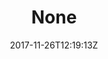 ---
title: 'None'
draft: false
path: 04-the-atlantic-ocean/_NIC0733.JPG
description: ''
date: 2017-11-26T12:19:13Z
location: None
size: 6000x4000
catergory: the-atlantic-ocean
--- 